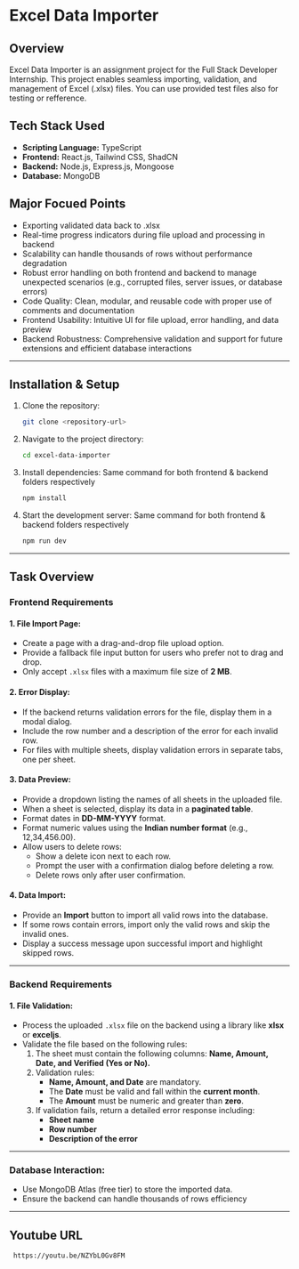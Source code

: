 # Excel Data Importer

## Overview
Excel Data Importer is an assignment project for the Full Stack Developer Internship. This project enables seamless importing, validation, and management of Excel (.xlsx) files. You can use provided test files also for testing or refference.

## Tech Stack Used
- **Scripting Language:** TypeScript
- **Frontend:** React.js, Tailwind CSS, ShadCN 
- **Backend:** Node.js, Express.js, Mongoose
- **Database:** MongoDB

## Major Focued Points
- Exporting validated data back to .xlsx
- Real-time progress indicators during file upload and processing in backend
- Scalability can handle thousands of rows without performance degradation
- Robust error handling on both frontend and backend to manage unexpected scenarios (e.g., corrupted files, server issues, or database errors)
- Code Quality: Clean, modular, and reusable code with proper use of comments and documentation
- Frontend Usability: Intuitive UI for file upload, error handling, and data preview
- Backend Robustness: Comprehensive validation and support for future extensions and efficient database interactions
---
## Installation & Setup
1. Clone the repository:
   ```sh
   git clone <repository-url>
   ```
2. Navigate to the project directory:
   ```sh
   cd excel-data-importer
   ```
3. Install dependencies: Same command for both frontend & backend folders respectively 
   ```sh
   npm install
   ```
5. Start the development server: Same command for both frontend & backend folders respectively 
   ```sh
   npm run dev
   ```
---
## Task Overview
### **Frontend Requirements**
#### **1. File Import Page:**
- Create a page with a drag-and-drop file upload option.
- Provide a fallback file input button for users who prefer not to drag and drop.
- Only accept `.xlsx` files with a maximum file size of **2 MB**.

#### **2. Error Display:**
- If the backend returns validation errors for the file, display them in a modal dialog.
- Include the row number and a description of the error for each invalid row.
- For files with multiple sheets, display validation errors in separate tabs, one per sheet.

#### **3. Data Preview:**
- Provide a dropdown listing the names of all sheets in the uploaded file.
- When a sheet is selected, display its data in a **paginated table**.
- Format dates in **DD-MM-YYYY** format.
- Format numeric values using the **Indian number format** (e.g., 12,34,456.00).
- Allow users to delete rows:
  - Show a delete icon next to each row.
  - Prompt the user with a confirmation dialog before deleting a row.
  - Delete rows only after user confirmation.

#### **4. Data Import:**
- Provide an **Import** button to import all valid rows into the database.
- If some rows contain errors, import only the valid rows and skip the invalid ones.
- Display a success message upon successful import and highlight skipped rows.

---
### **Backend Requirements**
#### **1. File Validation:**
- Process the uploaded `.xlsx` file on the backend using a library like **xlsx** or **exceljs**.
- Validate the file based on the following rules:
  1. The sheet must contain the following columns: **Name, Amount, Date, and Verified (Yes or No).**
  2. Validation rules:
     - **Name, Amount, and Date** are mandatory.
     - The **Date** must be valid and fall within the **current month**.
     - The **Amount** must be numeric and greater than **zero**.
  3. If validation fails, return a detailed error response including:
     - **Sheet name**
     - **Row number**
     - **Description of the error**
---
### **Database Interaction:**
- Use MongoDB Atlas (free tier) to store the imported data.
- Ensure the backend can handle thousands of rows efficiency
  
---
## Youtube URL
 ```sh
  https://youtu.be/NZYbL0Gv8FM
 ```

